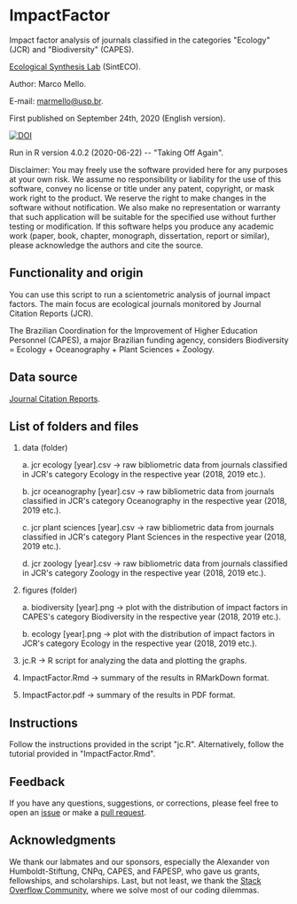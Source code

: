 # ImpactFactor

Impact factor analysis of journals classified in the categories "Ecology" (JCR) and "Biodiversity" (CAPES).

[Ecological Synthesis Lab](https://marcomellolab.wordpress.com) (SintECO).

Author: Marco Mello.

E-mail: marmello@usp.br. 

First published on September 24th, 2020 (English version).

[![DOI](https://zenodo.org/badge/DOI/10.5281/zenodo.4106803.svg)](https://doi.org/10.5281/zenodo.4106803)

Run in R version 4.0.2 (2020-06-22) -- "Taking Off Again".

Disclaimer: You may freely use the software provided here for any purposes at your own risk. We assume no responsibility or liability for the use of this software, convey no license or title under any patent, copyright, or mask work right to the product. We reserve the right to make changes in the software without notification. We also make no representation or warranty that such application will be suitable for the specified use without further testing or modification. If this software helps you produce any academic work (paper, book, chapter, monograph, dissertation, report or similar), please acknowledge the authors and cite the source.


## Functionality and origin

You can use this script to run a scientometric analysis of journal impact factors. The main focus are ecological journals monitored by Journal Citation Reports (JCR).

The Brazilian Coordination for the Improvement of Higher Education Personnel (CAPES), a major Brazilian funding agency, considers Biodiversity = Ecology + Oceanography + Plant Sciences + Zoology.


## Data source

[Journal Citation Reports](https://jcr.clarivate.com).


## List of folders and files

1. data (folder)

    a. jcr ecology [year].csv -> raw bibliometric data from journals classified in JCR's category Ecology in the respective year (2018, 2019 etc.).
  
    b. jcr oceanography [year].csv -> raw bibliometric data from journals classified in JCR's category Oceanography in the respective year (2018, 2019 etc.).
  
    c. jcr plant sciences [year].csv -> raw bibliometric data from journals classified in JCR's category Plant Sciences in the respective year (2018, 2019 etc.).
  
    d. jcr zoology [year].csv -> raw bibliometric data from journals classified in JCR's category Zoology in the respective year (2018, 2019 etc.).

2. figures (folder)

    a. biodiversity [year].png -> plot with the distribution of impact factors in CAPES's category Biodiversity in the respective year (2018, 2019 etc.).

    b. ecology [year].png -> plot with the distribution of impact factors in JCR's category Ecology in the respective year (2018, 2019 etc.).

2. jc.R -> R script for analyzing the data and plotting the graphs.

3. ImpactFactor.Rmd -> summary of the results in RMarkDown format.

4. ImpactFactor.pdf -> summary of the results in PDF format.


## Instructions

Follow the instructions provided in the script "jc.R". Alternatively, follow the tutorial provided in "ImpactFactor.Rmd".


## Feedback

If you have any questions, suggestions, or corrections, please feel free to open an [issue](https://github.com/marmello77/network-significance/issues) or make a [pull request](https://github.com/marmello77/network-significance/pulls).


## Acknowledgments

We thank our labmates and our sponsors, especially the Alexander von Humboldt-Stiftung, CNPq, CAPES, and FAPESP, who gave us grants, fellowships, and scholarships. Last, but not least, we thank the [Stack Overflow Community](https://stackoverflow.com), where we solve most of our coding dilemmas. 
